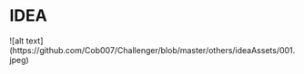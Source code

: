 <h1>IDEA</h1>
![alt text](https://github.com/Cob007/Challenger/blob/master/others/ideaAssets/001.jpeg)
